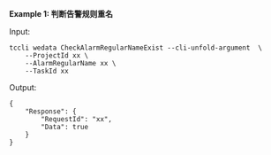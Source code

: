 **Example 1: 判断告警规则重名**



Input: 

```
tccli wedata CheckAlarmRegularNameExist --cli-unfold-argument  \
    --ProjectId xx \
    --AlarmRegularName xx \
    --TaskId xx
```

Output: 
```
{
    "Response": {
        "RequestId": "xx",
        "Data": true
    }
}
```

